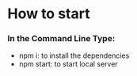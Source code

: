 # How to start
<h3>In the Command Line Type:</h3>

* npm i: to install the dependencies
* npm start: to start local server
